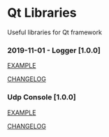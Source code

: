 # Qt Libraries
Useful libraries for Qt framework

### 2019-11-01 - Logger [1.0.0] 
[EXAMPLE](https://github.com/IlyaZh/QtLibraries/tree/master/Logger/README.md)

[CHANGELOG](https://github.com/IlyaZh/QtLibraries/tree/master/Logger/CHANGELOG.md)


### Udp Console [1.0.0]
 [EXAMPLE](https://github.com/IlyaZh/QtLibraries/tree/master/UdpConsole/README.md)
 
 [CHANGELOG](https://github.com/IlyaZh/QtLibraries/tree/master/UdpConsole/CHANGELOG.md)
